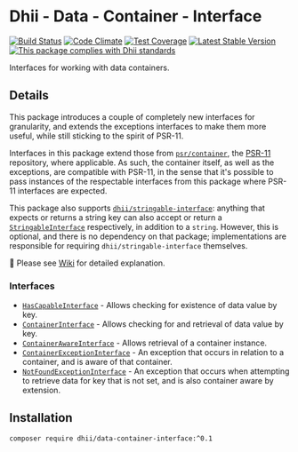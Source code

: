 # Dhii - Data - Container - Interface

[![Build Status](https://travis-ci.org/Dhii/data-container-interface.svg?branch=master)](https://travis-ci.org/Dhii/data-container-interface)
[![Code Climate](https://codeclimate.com/github/Dhii/data-container-interface/badges/gpa.svg)](https://codeclimate.com/github/Dhii/data-container-interface)
[![Test Coverage](https://codeclimate.com/github/Dhii/data-container-interface/badges/coverage.svg)](https://codeclimate.com/github/Dhii/data-container-interface/coverage)
[![Latest Stable Version](https://poser.pugx.org/dhii/data-container-interface/version)](https://packagist.org/packages/dhii/data-container-interface)
[![This package complies with Dhii standards](https://img.shields.io/badge/Dhii-Compliant-green.svg?style=flat-square)][Dhii]

Interfaces for working with data containers.

## Details
This package introduces a couple of completely new
interfaces for granularity, and extends the exceptions interfaces to make them
more useful, while still sticking to the spirit of PSR-11.

Interfaces in this package extend those from [`psr/container`], the [PSR-11]
repository, where applicable. As such, the container itself, as well as the
exceptions, are compatible with PSR-11, in the sense that it's possible to pass
instances of the respectable interfaces from this package where PSR-11 interfaces
are expected.

This package also supports [`dhii/stringable-interface`]: anything that expects
or returns a string key can also accept or return a [`StringableInterface`]
respectively, in addition to a `string`. However, this is optional, and there
is no dependency on that package; implementations are responsible for requiring
`dhii/stringable-interface` themselves.

:book: Please see [Wiki] for detailed explanation.

### Interfaces

- [`HasCapableInterface`] - Allows checking for existence of data value by key.
- [`ContainerInterface`] - Allows checking for and retrieval of data value by key.
- [`ContainerAwareInterface`] - Allows retrieval of a container instance.
- [`ContainerExceptionInterface`] - An exception that occurs in relation to a container,
and is aware of that container.
- [`NotFoundExceptionInterface`] - An exception that occurs when attempting to
retrieve data for key that is not set, and is also container aware by extension.

## Installation
`composer require dhii/data-container-interface:^0.1`



[Dhii]:                               https://github.com/Dhii/dhii
[Wiki]:                               https://github.com/Dhii/data-container-interface/wiki
[PSR-11]:                             https://github.com/php-fig/fig-standards/blob/master/accepted/PSR-11-container.md

[`psr/container`]:                    https://github.com/php-fig/container
[`dhii/stringable-interface`]:        https://github.com/Dhii/stringable-interface

[`HasCapableInterface`]:              ./src/HasCapableInterface.php
[`ContainerInterface`]:               ./src/ContainerInterface.php
[`ContainerAwareInterface`]:          ./src/ContainerAwareInterface.php
[`ContainerExceptionInterface`]:      ./src/Exception/ContainerExceptionInterface.php
[`NotFoundExceptionInterface`]:       ./src/Exception/NotFoundExceptionInterface.php

[`StringableInterface`]:              https://github.com/Dhii/stringable-interface/blob/master/src/StringableInterface.php
